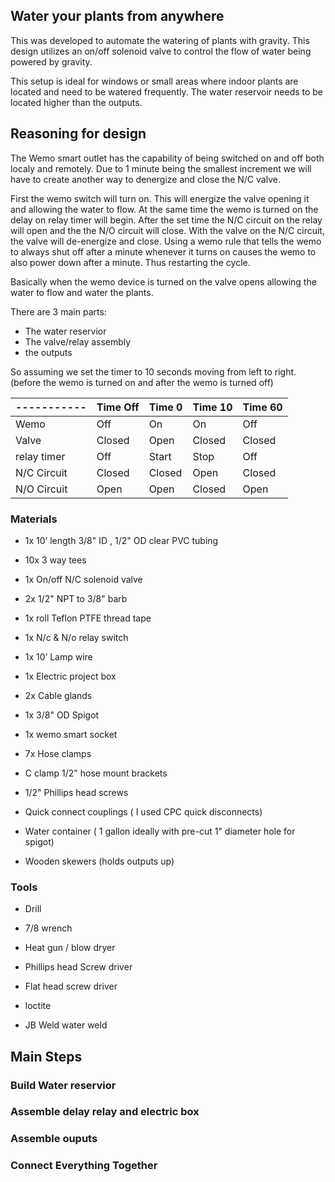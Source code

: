 ## Water your plants from anywhere

This was developed to automate the watering of plants with gravity. This design utilizes an on/off solenoid valve to control the flow of water being powered by gravity.

This setup is ideal for windows or small areas where indoor plants are located and need to be watered frequently. The water reservoir needs to be located higher than the outputs.

## Reasoning for design

The Wemo smart outlet has the capability of being switched on and off both localy and remotely. Due to 1 minute being the smallest increment we will have to create another way to denergize and close the N/C valve.

First the wemo switch will turn on. This will energize the valve opening it and allowing the water to flow. At the same time the wemo is turned on the delay on relay timer will begin. After the set time the N/C circuit on the relay will open and the the N/O circuit will close. With the valve on the N/C circuit, the valve will de-energize and close. Using a wemo rule that tells the wemo to always shut off after a minute whenever it turns on causes the wemo to also power down after a minute. Thus restarting the cycle.

Basically when the wemo device is turned on the valve opens allowing the water to flow and water the plants.

There are 3 main parts:

- The water reservior
- The valve/relay assembly
- the outputs

So assuming we set the timer to 10 seconds moving from left to right. (before the wemo is turned on and after the wemo is turned off)


| ----------- | Time Off| Time 0 | Time 10 | Time 60 |
| ----------- | ------- | ------ | ------- | ------- |
| Wemo        | Off     |  On    |  On     |  Off    |
| Valve       | Closed  | Open   | Closed  | Closed  |
| relay timer | Off     | Start  | Stop    | Off     |
| N/C Circuit | Closed  | Closed | Open    | Closed  |
| N/O Circuit | Open    | Open   | Closed  | Open    |


### Materials

- 1x 10’ length 3/8" ID , 1/2" OD clear PVC tubing

- 10x 3 way tees

- 1x On/off  N/C solenoid valve

- 2x 1/2" NPT to 3/8" barb

- 1x roll Teflon PTFE thread tape

- 1x N/c  & N/o relay switch

- 1x 10’ Lamp wire 

- 1x Electric project box

- 2x Cable glands

- 1x 3/8" OD Spigot

- 1x wemo smart socket

- 7x Hose clamps

- C clamp 1/2" hose mount brackets

- 1/2" Phillips head screws

- Quick connect couplings ( I used CPC quick disconnects)

- Water container ( 1 gallon ideally with pre-cut 1" diameter hole for spigot)

- Wooden skewers (holds outputs up)


### Tools

- Drill

- 7/8 wrench

- Heat gun / blow dryer

- Phillips head Screw driver

- Flat head screw driver

- loctite

- JB Weld water weld

## Main Steps

### Build Water reservior

### Assemble delay relay and electric box

### Assemble ouputs

### Connect Everything Together
